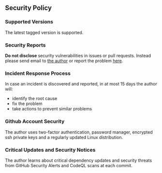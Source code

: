 ## Security Policy
### Supported Versions
The latest tagged version is supported.

### Security Reports
**Do not disclose** security vulnerabilities in issues or pull requests. Instead please
send email to [the author](mailto:jfcgauss@gmail.com) or report the problem
[here](https://github.com/jfcg/butter/security/advisories/new).

### Incident Response Process
In case an incident is discovered and reported, in at most 15 days the author will:
- identify the root cause
- fix the problem
- take actions to prevent similar problems

### Github Account Security
The author uses two-factor authentication, password manager, encrypted ssh private keys and a
regularly updated Linux distribution.

### Critical Updates and Security Notices
The author learns about critical dependency updates and security threats from GitHub Security
Alerts and CodeQL scans at each commit.
